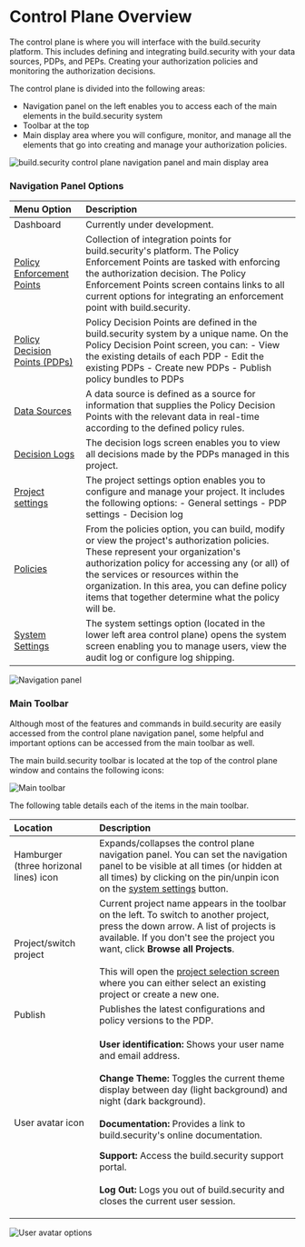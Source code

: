 # Control Plane Overview

The control plane is where you will interface with the build.security platform. This includes defining and integrating build.security with your data sources, PDPs, and PEPs. Creating your authorization policies and monitoring the authorization decisions.

The control plane is divided into the following areas:

* Navigation panel on the left enables you to access each of the main elements in the build.security system
* Toolbar at the top
* Main display area where you will configure, monitor, and manage all the elements that go into creating and manage your authorization policies.

![build.security control plane navigation panel and main display area](https://files.readme.io/1ebfc4a-policy.PNG)

### Navigation Panel Options

| Menu Option | Description |
| :--- | :--- |
| Dashboard | Currently under development. |
| [Policy Enforcement Points](../../pep-integrations.md) | Collection of integration points for build.security's platform. The Policy Enforcement Points are tasked with enforcing the authorization decision. The Policy Enforcement Points screen contains links to all current options for integrating an enforcement point with build.security. |
| [Policy Decision Points \(PDPs\)](../../policy-decision-points-pdp/) | Policy Decision Points are defined in the build.security system by a unique name. On the Policy Decision Point screen, you can:  - View the existing details of each PDP - Edit the existing PDPs - Create new PDPs - Publish policy bundles to PDPs |
| [Data Sources](../../data-sources/) | A data source is defined as a source for information that supplies the Policy Decision Points with the relevant data in real-time according to the defined policy rules. |
| [Decision Logs](../../decision-logs/) | The decision logs screen enables you to view all decisions made by the PDPs managed in this project. |
| [Project settings](../../project-settings/) | The project settings option enables you to configure and manage your project. It includes the following options:  - General settings - PDP settings - Decision log |
| [Policies](../../policies/) | From the policies option, you can build, modify or view the project's authorization policies. These represent your organization's authorization policy for accessing any \(or all\) of the services or resources within the organization.  In this area, you can define policy items that together determine what the policy will be. |
| [System Settings](../../system-settings/) | The system settings option \(located in the lower left area control plane\) opens the system screen enabling you to manage users, view the audit log or configure log shipping. |

![Navigation panel](https://files.readme.io/d211284-control_navigationsysset.PNG)

### Main Toolbar

Although most of the features and commands in build.security are easily accessed from the control plane navigation panel, some helpful and important options can be accessed from the main toolbar as well.

The main build.security toolbar is located at the top of the control plane window and contains the following icons:

![Main toolbar](https://files.readme.io/4c9dda3-toolbar.PNG)

The following table details each of the items in the main toolbar.

<table>
  <thead>
    <tr>
      <th style="text-align:left">Location</th>
      <th style="text-align:left">Description</th>
    </tr>
  </thead>
  <tbody>
    <tr>
      <td style="text-align:left">Hamburger (three horizonal lines) icon</td>
      <td style="text-align:left">Expands/collapses the control plane navigation panel. You can set the
        navigation panel to be visible at all times (or hidden at all times) by
        clicking on the pin/unpin icon on the <a href="../../system-settings/">system settings</a> button.</td>
    </tr>
    <tr>
      <td style="text-align:left">Project/switch project</td>
      <td style="text-align:left">Current project name appears in the toolbar on the left. To switch to
        another project, press the down arrow. A list of projects is available.
        If you don&apos;t see the project you want, click <b>Browse all Projects</b>.
        <br
        />
        <br />This will open the <a href="../../projects/project-selection-screen.md">project selection screen</a> where
        you can either select an existing project or create a new one.</td>
    </tr>
    <tr>
      <td style="text-align:left">Publish</td>
      <td style="text-align:left">Publishes the latest configurations and policy versions to the PDP.</td>
    </tr>
    <tr>
      <td style="text-align:left">User avatar icon</td>
      <td style="text-align:left">
        <p><b>User identification: </b>Shows your user name and email address.
          <br
          />
          <br /><b>Change Theme: </b>Toggles the current theme display between day (light
          background) and night (dark background).
          <br />
          <br /><b>Documentation: </b>Provides a link to build.security&apos;s online
          documentation.</p>
        <p></p>
        <p><b>Support: </b>Access the build.security support portal.
          <br />
          <br /><b>Log Out: </b>Logs you out of build.security and closes the current
          user session.</p>
      </td>
    </tr>
  </tbody>
</table>

![User avatar options](https://files.readme.io/23e73c5-toolbar-right.png)



